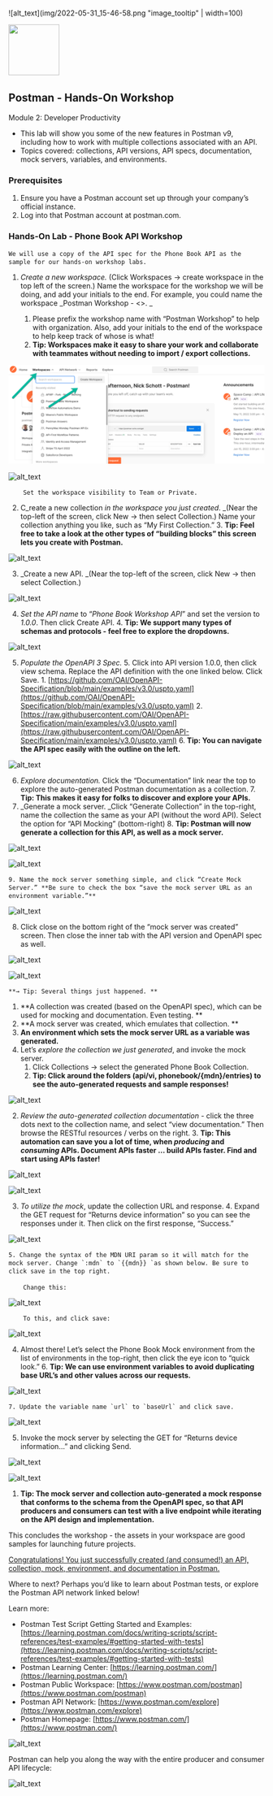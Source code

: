 ### 
![alt_text](img/2022-05-31_15-46-58.png "image_tooltip" | width=100)

<img src="https://your-image-url.type" width="100" height="100">




## Postman - Hands-On Workshop

Module 2: Developer Productivity



* This lab will show you some of the new features in Postman v9, including how to work with multiple collections associated with an API.
* Topics covered: collections, API versions, API specs, documentation, mock servers, variables, and environments.


### Prerequisites



1. Ensure you have a Postman account set up through your company’s official instance.
2. Log into that Postman account at postman.com.


### Hands-On Lab - Phone Book API Workshop


    We will use a copy of the API spec for the Phone Book API as the sample for our hands-on workshop labs.



1. _Create a new workspace._ (Click Workspaces -> create workspace in the top left of the screen.) Name the workspace for the workshop we will be doing, and add your initials to the end. For example, you could name the workspace _Postman Workshop - &lt;<your initials or name>>. _
    1. Please prefix the workshop name with “Postman Workshop” to help with organization. Also, add your initials to the end of the workspace to help keep track of whose is what!
    2. **Tip: Workspaces make it easy to share your work and collaborate with teammates without needing to import / export collections.**

        
![alt_text](img/2022-05-31_15-42-24.png "image_tooltip")



        
![alt_text](images/image3.png "image_tooltip")



        Set the workspace visibility to Team or Private.

2. C_reate a new collection _in the workspace you just created_. _(Near the top-left of the screen, click New -> then select Collection.) Name your collection anything you like, such as “My First Collection.”
    3. **Tip: Feel free to take a look at the other types of “building blocks” this screen lets you create with Postman.**

        
![alt_text](images/image4.png "image_tooltip")


3. _Create a new API. _(Near the top-left of the screen, click New -> then select Collection.)

        
![alt_text](images/image5.png "image_tooltip")


4. _Set the API name_ to “_Phone Book Workshop API_” and set the version to _1.0.0_. Then click Create API.
    4. **Tip: We support many types of schemas and protocols - feel free to explore the dropdowns.**

    
![alt_text](images/image6.png "image_tooltip")


5. _Populate the OpenAPI 3 Spec._
    5. Click into API version 1.0.0, then click view schema. Replace the API definition with the one linked below. Click Save.
        1. [https://github.com/OAI/OpenAPI-Specification/blob/main/examples/v3.0/uspto.yaml](https://github.com/OAI/OpenAPI-Specification/blob/main/examples/v3.0/uspto.yaml)
        2. [https://raw.githubusercontent.com/OAI/OpenAPI-Specification/main/examples/v3.0/uspto.yaml](https://raw.githubusercontent.com/OAI/OpenAPI-Specification/main/examples/v3.0/uspto.yaml) 
    6. **Tip: You can navigate the API spec easily with the outline on the left.**

        
![alt_text](images/image7.png "image_tooltip")


6. _Explore documentation._ Click the “Documentation” link near the top to explore the auto-generated Postman documentation as a collection.
    7. **Tip: This makes it easy for folks to discover and explore your APIs.**
7. _Generate a mock server. _Click “Generate Collection” in the top-right, name the collection the same as your API (without the word API). Select the option for “API Mocking” (bottom-right)
    8. **Tip: Postman will now generate a collection for this API, as well as a mock server.**

        
![alt_text](images/image8.png "image_tooltip")



        
![alt_text](images/image9.png "image_tooltip")


    9. Name the mock server something simple, and click “Create Mock Server.” **Be sure to check the box “save the mock server URL as an environment variable.”**

        
![alt_text](images/image10.png "image_tooltip")


8. Click close on the bottom right of the “mock server was created” screen. Then close the inner tab with the API version and OpenAPI spec as well.

        
![alt_text](images/image11.png "image_tooltip")



        
![alt_text](images/image12.png "image_tooltip")



    **→ Tip: Several things just happened. **

1. **A collection was created (based on the OpenAPI spec), which can be used for mocking and documentation. Even testing. **
2. **A mock server was created, which emulates that collection. **
3. **An environment which sets the mock server URL as a variable was generated.**
1. Let’s _explore the collection we just generated_, and invoke the mock server.
    1. Click Collections -> select the generated Phone Book Collection.
    2. **Tip: Click around the folders (api/vi, phonebook/{mdn}/entries) to see the auto-generated requests and sample responses!**

        
![alt_text](images/image13.png "image_tooltip")


2. _Review the auto-generated collection documentation_ - click the three dots next to the collection name, and select “view documentation.” Then browse the RESTful resources / verbs on the right.
    3. **Tip: This automation can save you a lot of time, when _producing_ and _consuming_ APIs. Document APIs faster … build APIs faster. Find and start using APIs faster!**

        
![alt_text](images/image14.png "image_tooltip")



        
![alt_text](images/image15.png "image_tooltip")


3. _To utilize the mock_, update the collection URL and response.
    4. Expand the GET request for “Returns device information” so you can see the responses under it. Then click on the first response, “Success.”

        
![alt_text](images/image16.png "image_tooltip")
 

    5. Change the syntax of the MDN URI param so it will match for the mock server. Change `:mdn` to `{{mdn}} `as shown below. Be sure to click save in the top right.

        Change this:


        
![alt_text](images/image17.png "image_tooltip")



        To this, and click save:


        
![alt_text](images/image18.png "image_tooltip")


4. Almost there! Let’s select the Phone Book Mock environment from the list of environments in the top-right, then click the eye icon to “quick look.”
    6. **Tip: We can use environment variables to avoid duplicating base URL’s and other values across our requests.**

        
![alt_text](images/image19.png "image_tooltip")


    7. Update the variable name `url` to `baseUrl` and click save.

        
![alt_text](images/image20.png "image_tooltip")


5. Invoke the mock server by selecting the GET for “Returns device information…” and clicking Send.

        
![alt_text](images/image21.png "image_tooltip")



        
![alt_text](images/image22.png "image_tooltip")


1. **Tip: The mock server and collection auto-generated a mock response that conforms to the schema from the OpenAPI spec, so that API producers and consumers can test with a live endpoint while iterating on the API design and implementation.**

This concludes the workshop - the assets in your workspace are good samples for launching future projects.

<span style="text-decoration:underline;">Congratulations! You just successfully created (and consumed!) an API, collection, mock, environment, and documentation in Postman.</span>

Where to next? Perhaps you’d like to learn about Postman tests, or explore the Postman API network linked below!

Learn more: 



* Postman Test Script Getting Started and Examples: [https://learning.postman.com/docs/writing-scripts/script-references/test-examples/#getting-started-with-tests](https://learning.postman.com/docs/writing-scripts/script-references/test-examples/#getting-started-with-tests)
* Postman Learning Center: [https://learning.postman.com/](https://learning.postman.com/)
* Postman Public Workspace: [https://www.postman.com/postman](https://www.postman.com/postman) 
* Postman API Network: [https://www.postman.com/explore](https://www.postman.com/explore)
* Postman Homepage: [https://www.postman.com/](https://www.postman.com/) 


![alt_text](images/image23.png "image_tooltip")


Postman can help you along the way with the entire producer and consumer API lifecycle:


![alt_text](images/image24.png "image_tooltip")
